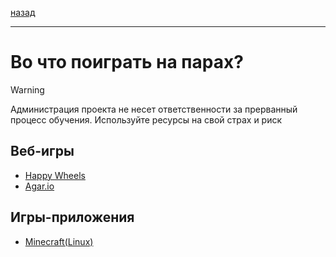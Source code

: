 [назад](../../README.md)
***
# Во что поиграть на парах?
> [!WARNING]
> Администрация проекта не несет ответственности за прерванный процесс обучения. Используйте ресурсы на свой страх и риск

## Веб-игры
+ [Happy Wheels](https://totaljerkface.com/happy_wheels.tjf)
+ [Agar.io](https://agar.io/)

## Игры-приложения
+ [Minecraft(Linux)](Minecraft.md)
